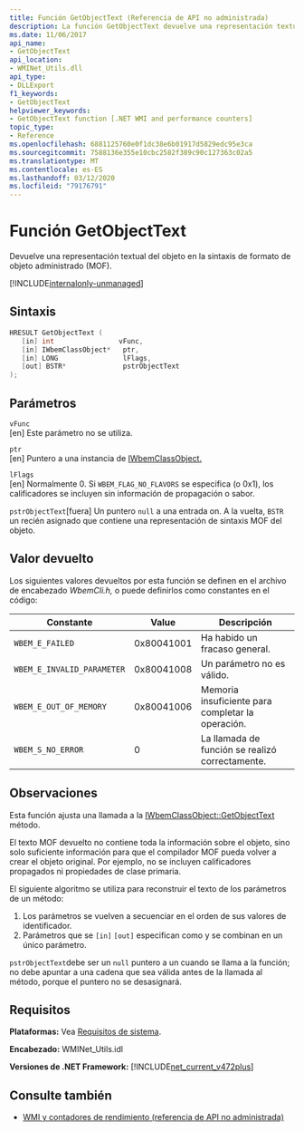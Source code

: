 ```yaml
---
title: Función GetObjectText (Referencia de API no administrada)
description: La función GetObjectText devuelve una representación textual de un objeto en sintaxis MOF.
ms.date: 11/06/2017
api_name:
- GetObjectText
api_location:
- WMINet_Utils.dll
api_type:
- DLLExport
f1_keywords:
- GetObjectText
helpviewer_keywords:
- GetObjectText function [.NET WMI and performance counters]
topic_type:
- Reference
ms.openlocfilehash: 6881125760e0f1dc38e6b01917d5829edc95e3ca
ms.sourcegitcommit: 7588136e355e10cbc2582f389c90c127363c02a5
ms.translationtype: MT
ms.contentlocale: es-ES
ms.lasthandoff: 03/12/2020
ms.locfileid: "79176791"
---
```

# <a name="getobjecttext-function"></a>Función GetObjectText
Devuelve una representación textual del objeto en la sintaxis de formato de objeto administrado (MOF).

[!INCLUDE[internalonly-unmanaged](../../../../includes/internalonly-unmanaged.md)]

## <a name="syntax"></a>Sintaxis  
  
```cpp  
HRESULT GetObjectText (
   [in] int                vFunc,
   [in] IWbemClassObject*   ptr,
   [in] LONG                lFlags,
   [out] BSTR*              pstrObjectText
);
```  

## <a name="parameters"></a>Parámetros

`vFunc`  
[en] Este parámetro no se utiliza.

`ptr`  
[en] Puntero a una instancia de [IWbemClassObject.](/windows/desktop/api/wbemcli/nn-wbemcli-iwbemclassobject)

`lFlags`  
[en] Normalmente 0. Si `WBEM_FLAG_NO_FLAVORS` se especifica (o 0x1), los calificadores se incluyen sin información de propagación o sabor.

`pstrObjectText`[fuera] Un puntero `null` a una entrada on. A la vuelta, `BSTR` un recién asignado que contiene una representación de sintaxis MOF del objeto.  

## <a name="return-value"></a>Valor devuelto

Los siguientes valores devueltos por esta función se definen en el archivo de encabezado *WbemCli.h,* o puede definirlos como constantes en el código:

|Constante  |Value  |Descripción  |
|---------|---------|---------|
|`WBEM_E_FAILED` | 0x80041001 | Ha habido un fracaso general. |
|`WBEM_E_INVALID_PARAMETER` | 0x80041008 | Un parámetro no es válido. |
|`WBEM_E_OUT_OF_MEMORY` | 0x80041006 | Memoria insuficiente para completar la operación. |
|`WBEM_S_NO_ERROR` | 0 | La llamada de función se realizó correctamente.  |
  
## <a name="remarks"></a>Observaciones

Esta función ajusta una llamada a la [IWbemClassObject::GetObjectText](/windows/desktop/api/wbemcli/nf-wbemcli-iwbemclassobject-getobjecttext) método.

El texto MOF devuelto no contiene toda la información sobre el objeto, sino solo suficiente información para que el compilador MOF pueda volver a crear el objeto original. Por ejemplo, no se incluyen calificadores propagados ni propiedades de clase primaria.

El siguiente algoritmo se utiliza para reconstruir el texto de los parámetros de un método:

1. Los parámetros se vuelven a secuenciar en el orden de sus valores de identificador.
1. Parámetros que se `[in]` `[out]` especifican como y se combinan en un único parámetro.

`pstrObjectText`debe ser un `null` puntero a un cuando se llama a la función; no debe apuntar a una cadena que sea válida antes de la llamada al método, porque el puntero no se desasignará.

## <a name="requirements"></a>Requisitos  
**Plataformas:** Vea [Requisitos de sistema](../../get-started/system-requirements.md).  
  
 **Encabezado:** WMINet_Utils.idl  
  
 **Versiones de .NET Framework:** [!INCLUDE[net_current_v472plus](../../../../includes/net-current-v472plus.md)]  
  
## <a name="see-also"></a>Consulte también

- [WMI y contadores de rendimiento (referencia de API no administrada)](index.md)
